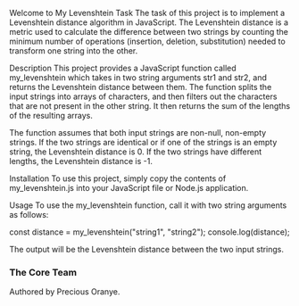 Welcome to My Levenshtein
Task
The task of this project is to implement a Levenshtein distance algorithm in JavaScript. The Levenshtein distance is a metric used to calculate the difference between two strings by counting the minimum number of operations (insertion, deletion, substitution) needed to transform one string into the other.

Description
This project provides a JavaScript function called my_levenshtein which takes in two string arguments str1 and str2, and returns the Levenshtein distance between them. The function splits the input strings into arrays of characters, and then filters out the characters that are not present in the other string. It then returns the sum of the lengths of the resulting arrays.

The function assumes that both input strings are non-null, non-empty strings. If the two strings are identical or if one of the strings is an empty string, the Levenshtein distance is 0. If the two strings have different lengths, the Levenshtein distance is -1.

Installation
To use this project, simply copy the contents of my_levenshtein.js into your JavaScript file or Node.js application.

Usage
To use the my_levenshtein function, call it with two string arguments as follows:

const distance = my_levenshtein("string1", "string2");
console.log(distance);

The output will be the Levenshtein distance between the two input strings.

### The Core Team
Authored by Precious Oranye.
